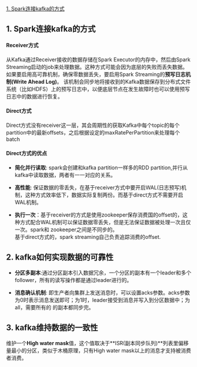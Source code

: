 <!-- TOC -->
[1. Spark连接kafka的方式](#1-Spark连接kafka的方式)  

<!-- /TOC -->

## 1. Spark连接kafka的方式  
  
#### Receiver方式  
从Kafka通过Receiver接收的数据存储在Spark Executor的内存中，然后由Spark Streaming启动的job来处理数据。这种方式可能会因为底层的失败而丢失数据。
如果要启用高可靠机制，确保零数据丢失，要启用Spark Streaming的**预写日志机制(Write Ahead Log)**。
该机制会同步地将接收到的Kafka数据保存到分布式文件系统（比如HDFS）上的预写日志中，以便底层节点在发生故障时也可以使用预写日志中的数据进行恢复。  
   
#### Direct方式  
Direct方式没有receiver这一层，其会周期性的获取Kafka中每个topic的每个partition中的最新offsets，之后根据设定的maxRatePerPartition来处理每个batch  
  
  
#### Direct方式的优点  
    
- **简化并行读取**: spark会创建和kafka partition一样多的RDD partition,并行从kafka中读取数据，两者有一一对应的关系。  
  
- **高性能**: 保证数据的零丢失，在基于receiver方式中要开启WAL(日志预写)机制，这种方式效率低下，数据实际复制两份。而基于direct方式不需要开启WAL机制。  
  
- **执行一次**：基于receiver的方式是使用zookeeper保存消费国的offset的，这种方式配合WAL机制可以保证数据零丢失，但是无法保证数据被处理一次且仅一次。spark和
zookeeper之间是不同步的。  
    基于direct方式的，spark streaming自己负责追踪消费的offset.
      
## 2. kafka如何实现数据的可靠性  
  
    
- **分区多副本**:通过分区副本引入数据冗余，一个分区的副本有一个leader和多个follower，所有的读写操作都是通过leader进行的。  
  
- **消息确认机制**: 即生产者向集群上发送消息时，可以设置acks参数。acks参数为0时表示消息发送即可；为1时，leader接受到消息并写入到分区数据中；为all，需要所有的
的副本都同步完。  
    
  
## 3. kafka维持数据的一致性  
  
维护一个**High water mask**值，这个值取决于**ISR(副本同步队列)**列表里偏移量最小的分区，类似于木桶原理，只有High water mask以上的消息才支持被消费者消费。

